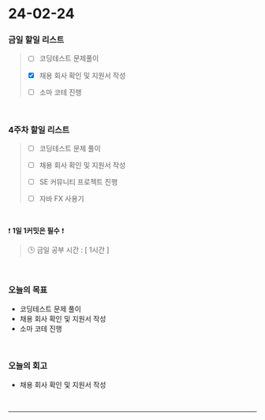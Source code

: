 # 24-02-24
### 금일 할일 리스트
> - [ ]  코딩테스트 문제풀이
>
> - [x]  채용 회사 확인 및 지원서 작성
>
> - [ ]  소마 코테 진행

<br/>

### 4주차 할일 리스트  
> - [ ]  코딩테스트 문제 풀이
>
> - [ ]  채용 회사 확인 및 지원서 작성
>
> - [ ]  SE 커뮤니티 프로젝트 진행
>
> - [ ]  자바 FX 사용기

<br/>

❗ **1일 1커밋은 필수** ❗
> 🕒 금일 공부 시간 : [ 1시간 ]

<br/>

### 오늘의 목표
- 코딩테스트 문제 풀이
- 채용 회사 확인 및 지원서 작성
- 소마 코테 진행

<br>

### 오늘의 회고
- 채용 회사 확인 및 지원서 작성



<br/>

------------  
